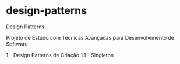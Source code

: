 # design-patterns
Design Patterns

Projeto de Estudo com Técnicas Avançadas para Desenvolvimento de Software

1 - Design Patterns de Criação
	1.1 - Singleton
	